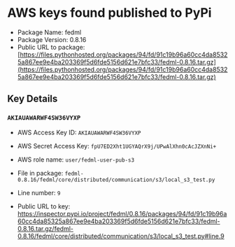 # AWS keys found published to PyPi

* Package Name: fedml
* Package Version: 0.8.16
* Public URL to package: [https://files.pythonhosted.org/packages/94/fd/91c19b96a60cc4da85325a867ee9e4ba203369f5d6fde5156d621e7bfc33/fedml-0.8.16.tar.gz](https://files.pythonhosted.org/packages/94/fd/91c19b96a60cc4da85325a867ee9e4ba203369f5d6fde5156d621e7bfc33/fedml-0.8.16.tar.gz)

## Key Details

### `AKIAUAWARWF4SW36VYXP`

* AWS Access Key ID: `AKIAUAWARWF4SW36VYXP`
* AWS Secret Access Key: `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` 
* AWS role name: `user/fedml-user-pub-s3`
* File in package: `fedml-0.8.16/fedml/core/distributed/communication/s3/local_s3_test.py`
* Line number: `9`

* Public URL to key: https://inspector.pypi.io/project/fedml/0.8.16/packages/94/fd/91c19b96a60cc4da85325a867ee9e4ba203369f5d6fde5156d621e7bfc33/fedml-0.8.16.tar.gz/fedml-0.8.16/fedml/core/distributed/communication/s3/local_s3_test.py#line.9


